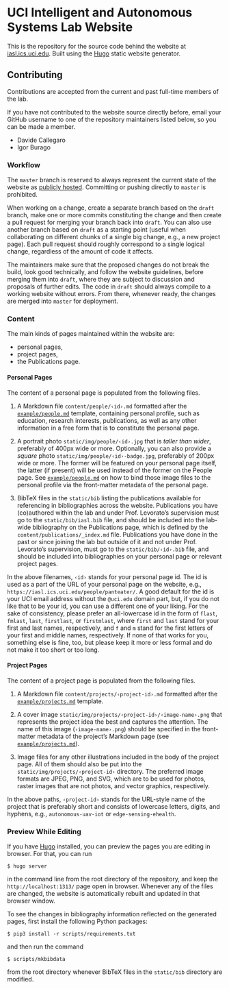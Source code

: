 # UCI Intelligent and Autonomous Systems Lab Website

This is the repository for the source code behind the website at
[iasl.ics.uci.edu][iasl].
Built using the [Hugo][hugo] static website generator.

[iasl]: https://iasl.ics.uci.edu
[hugo]: https://gohugo.io

## Contributing

Contributions are accepted from the current and past full-time members
of the lab.

If you have not contributed to the website source directly before,
email your GitHub username to one of the repository maintainers listed
below, so you can be made a member.

- Davide Callegaro
- Igor Burago

### Workflow

The `master` branch is reserved to always represent the current state
of the website as [publicly hosted][iasl].
Committing or pushing directly to `master` is prohibited.

When working on a change, create a separate branch based on the
`draft` branch, make one or more commits constituting the change and
then create a pull request for merging your branch back into `draft`.
You can also use another branch based on `draft` as a starting point
(useful when collaborating on different chunks of a single big
change, e.g., a new project page).
Each pull request should roughly correspond to a single logical
change, regardless of the amount of code it affects.

The maintainers make sure that the proposed changes do not break
the build, look good technically, and follow the website guidelines,
before merging them into `draft`, where they are subject to discussion
and proposals of further edits.
The code in `draft` should always compile to a working website without
errors.
From there, whenever ready, the changes are merged into `master`
for deployment.

### Content

The main kinds of pages maintained within the website are:

- personal pages,
- project pages,
- the Publications page.

#### Personal Pages

The content of a personal page is populated from the following files.

1. A Markdown file `content/people/‹id›.md` formatted after the
[`example/people.md`][personal-template] template, containing personal
profile, such as education, research interests, publications, as well
as any other information in a free form that is to constitute the
personal page.

2. A portrait photo `static/img/people/‹id›.jpg` that is *taller than
wider*, preferably of 400px wide or more.
Optionally, you can also provide a *square* photo
`static/img/people/‹id›-badge.jpg`, preferably of 200px wide or more.
The former will be featured on your personal page itself, the latter
(if present) will be used instead of the former on the People page.
See [`example/people.md`][personal-template] on how to bind
those image files to the personal profile via the front-matter
metadata of the personal page.

3. BibTeX files in the `static/bib` listing the publications available
for referencing in bibliographies across the website.
Publications you have (co)authored within the lab and under Prof.
Levorato’s supervision must go to the `static/bib/iasl.bib` file, and
should be included into the lab-wide bibliography on the Publications
page, which is defined by the `content/publications/_index.md` file.
Publications you have done in the past or since joining the lab but
outside of it and not under Prof. Levorato’s supervision, must go to
the `static/bib/‹id›.bib` file, and should be included into
bibliographies on your personal page or relevant project pages.

In the above filenames, `‹id›` stands for your personal page id.
The id is used as a part of the URL of your personal page on the
website, e.g., `https://iasl.ics.uci.edu/people/panteater/`.
A good default for the id is your UCI email address without the
`@uci.edu` domain part, but, if you do not like that to be your id,
you can use a different one of your liking.
For the sake of consistency, please prefer an all-lowercase id in
the form of `flast`, `fmlast`, `last`, `firstlast`, or `firstmlast`, where
`first` and `last` stand for your first and last names, respectively,
and `f` and `m` stand for the first letters of your first and middle
names, respectively.
If none of that works for you, something else is fine, too, but please
keep it more or less formal and do not make it too short or too long.

[personal-template]: https://raw.githubusercontent.com/uci-iasl/website/master/example/people.md

#### Project Pages

The content of a project page is populated from the following files.

1. A Markdown file `content/projects/‹project-id›.md` formatted
after the [`example/projects.md`][project-template] template.

2. A cover image `static/img/projects/‹project-id›/‹image-name›.png`
that represents the project idea the best and captures the attention.
The name of this image (`‹image-name›.png`) should be specified
in the front-matter metadata of the project’s Markdown page
(see [`example/projects.md`][project-template]).

3. Image files for any other illustrations included in the body of the
project page.
All of them should also be put into the
`static/img/projects/‹project-id›` directory.
The preferred image formats are JPEG, PNG, and SVG, which are to be
used for photos, raster images that are not photos, and vector
graphics, respectively.

In the above paths, `‹project-id›` stands for the URL-style name of
the project that is preferably short and consists of lowercase
letters, digits, and hyphens, e.g., `autonomous-uav-iot` or
`edge-sensing-ehealth`.

[project-template]: https://raw.githubusercontent.com/uci-iasl/website/master/example/projects.md

### Preview While Editing

If you have [Hugo][hugo] installed, you can preview the pages you
are editing in browser.
For that, you can run

    $ hugo server

in the command line from the root directory of the repository, and
keep the `http://localhost:1313/` page open in browser.
Whenever any of the files are changed, the website is automatically
rebuilt and updated in that browser window.

To see the changes in bibliography information reflected on the
generated pages, first install the following Python packages:

    $ pip3 install -r scripts/requirements.txt

and then run the command

    $ scripts/mkbibdata

from the root directory whenever BibTeX files in the `static/bib`
directory are modified.
